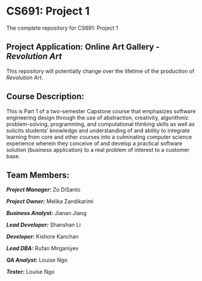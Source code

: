 # CS691: Project 1
 
The complete repository for CS691: Project 1

## Project Application: Online Art Gallery - _Revolution Art_

This repository will potentially change over the lifetime of the production of _Revolution Art_.

## Course Description:

This is Part 1 of a two-semester Capstone course that emphasizes software engineering design through the use of abstraction, creativity, algorithmic problem-solving, programming, and computational thinking skills as well as solicits students’ knowledge and understanding of and ability to integrate learning from core and other courses into a culminating computer science experience wherein they conceive of and develop a practical software solution (business application) to a real problem of interest to a customer base.


## Team Members: 
**_Project Manager:_** Zo DiSanto

**_Project Owner:_** Melika Zandikarimi

**_Business Analyst:_** Jianan Jiang

**_Lead Developer:_** Shanshan Li

**_Developer:_** Kishore Kanchan

**_Lead DBA:_** Rufan Mirganiyev

**_QA Analyst:_** Louise Ngo

**_Tester:_** Louise Ngo
